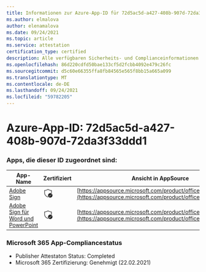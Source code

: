 ```yaml
---
title: Informationen zur Azure-App-ID für 72d5ac5d-a427-408b-907d-72da3f33ddd1
ms.author: elmalova
author: elenamalova
ms.date: 09/24/2021
ms.topic: article
ms.service: attestation
certification_type: certified
description: Alle verfügbaren Sicherheits- und Complianceinformationen für 72d5ac5d-a427-408b-907d-72da3f33ddd1.
ms.openlocfilehash: 86d220cdfd50bae133cf5d2fcbb4092e479c26fc
ms.sourcegitcommit: d5c60e66355ffa8fb84565e565f8bb15a665a099
ms.translationtype: MT
ms.contentlocale: de-DE
ms.lasthandoff: 09/24/2021
ms.locfileid: "59782205"
---
```

# <a name="azure-app-id-72d5ac5d-a427-408b-907d-72da3f33ddd1"></a>Azure-App-ID: 72d5ac5d-a427-408b-907d-72da3f33ddd1


### <a name="apps-associated-with-this-id"></a>Apps, die dieser ID zugeordnet sind:
| **App-Name** | **Zertifiziert** | **Ansicht in AppSource** |
|--------------|---------------|-----------------------|
| [Adobe Sign](https://docs.microsoft.com/microsoft-365-app-certification/forward/WA104381233) | <img alt="Certified application badge" src="../media/certified-badge.png" height="25" width="25" /> | [https://appsource.microsoft.com/product/office/WA104381233](https://appsource.microsoft.com/product/office/WA104381233) |
| [Adobe Sign für Word und PowerPoint](https://docs.microsoft.com/microsoft-365-app-certification/forward/WA104381155) | <img alt="Certified application badge" src="../media/certified-badge.png" height="25" width="25" /> | [https://appsource.microsoft.com/product/office/WA104381155](https://appsource.microsoft.com/product/office/WA104381155) |

### <a name="microsoft-365-app-compliance-status"></a>Microsoft 365 App-Compliancestatus
- Publisher Attestaton Status: Completed
- Microsoft 365 Zertifizierung: Genehmigt (22.02.2021)
